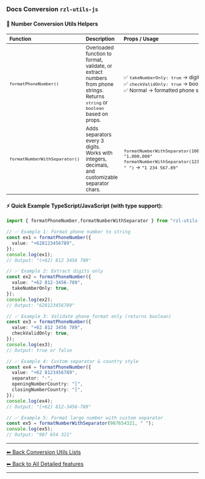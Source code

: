 ### Docs Conversion `rzl-utils-js`   
  #### 🚀 Number Conversion Utils Helpers

  <table>
    <thead>
      <tr>
        <th style="text-align: left"><small>Function</small></th>
        <th style="text-align: left"><small>Description</small></th>
        <th style="text-align: left"><small>Props / Usage</small></th>
      </tr>
    </thead>
    <tbody>
      <tr>
        <td>
          <code><small>formatPhoneNumber()</small></code>
        </td>
        <td>
          <small>
            Overloaded function to format, validate, or extract numbers from phone
            strings.<br />
            Returns <code>string</code> or <code>boolean</code> based on props.
          </small>
        </td>
        <td>
          <small>
            ✅ <code>takeNumberOnly: true</code> → digits<br />
            ✅ <code>checkValidOnly: true</code> → boolean<br />
            ✅ Normal → formatted phone string
          </small>
        </td>
      </tr>
      <tr>
        <td>
          <code><small>formatNumberWithSeparator()</small></code>
        </td>
        <td>
          <small>
            Adds separators every 3 digits.<br />
            Works with integers, decimals, and customizable separator chars.
          </small>
        </td>
        <td>
          <small>
            <code>formatNumberWithSeparator(1000000)</code> → <code>"1,000,000"</code><br />
            <code>formatNumberWithSeparator(1234567.89, " ")</code> →
            <code>"1 234 567.89"</code>
          </small>
        </td>
      </tr>
    </tbody>
  </table>

  #### ⚡ Quick Example TypeScript/JavaScript (with type support):

  ```ts
  import { formatPhoneNumber,formatNumberWithSeparator } from "rzl-utils-js";

  // ✅ Example 1: Format phone number to string
  const ex1 = formatPhoneNumber({
    value: "+628123456789",
  });
  console.log(ex1);
  // Output: "(+62) 812 3456 789"

  // ✅ Example 2: Extract digits only
  const ex2 = formatPhoneNumber({
    value: "+62 812-3456-789",
    takeNumberOnly: true,
  });
  console.log(ex2);
  // Output: "628123456789"

  // ✅ Example 3: Validate phone format only (returns boolean)
  const ex3 = formatPhoneNumber({
    value: "+62 812 3456 789",
    checkValidOnly: true,
  });
  console.log(ex3);
  // Output: true or false

  // ✅ Example 4: Custom separator & country style
  const ex4 = formatPhoneNumber({
    value: "+62 8123456789",
    separator: "-",
    openingNumberCountry: "[",
    closingNumberCountry: "]",
  });
  console.log(ex4);
  // Output: "[+62] 812-3456-789"

  // ✅ Example 5: Format large number with custom separator
  const ex5 = formatNumberWithSeparator(987654321, " ");
  console.log(ex5);
  // Output: "987 654 321"
  ```

---

[⬅ Back Conversion Utils Lists](https://github.com/rzl-app/rzl-utils-js/blob/main/docs/detailed-features/conversions/index.md)

[⬅ Back to All Detailed features](https://github.com/rzl-app/rzl-utils-js?tab=readme-ov-file#detailed-features)

---

